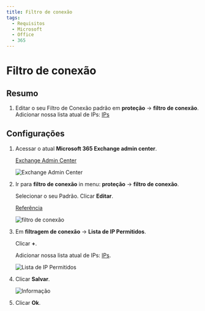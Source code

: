 ```yaml
---
title: Filtro de conexão
tags:
  - Requisitos
  - Microsoft
  - Office
  - 365
---
```

# Filtro de conexão

## Resumo

1. Editar o seu Filtro de Conexão padrão em **proteção** -> **filtro de conexão**. Adicionar nossa lista atual de IPs: [IPs](../ips.html#separado-por-linhas)

## Configurações

1. Acessar o atual **Microsoft 365 Exchange admin center**.

   [Exchange Admin Center](https://outlook.office365.com/ecp/)

   ![Exchange Admin Center](https://cdn.phishx.io/phishx-docs/images/microsoft_365_10.webp)

2. Ir para **filtro de conexão** in menu: **proteção** -> **filtro de conexão**.

   Selecionar o seu Padrão. Clicar **Editar**.

   [Referência](https://docs.microsoft.com/pt-br/microsoft-365/security/office-365-security/configure-the-connection-filter-policy)

   ![filtro de conexão](https://cdn.phishx.io/phishx-docs/images/microsoft_365_21.webp)

3. Em **filtragem de conexão** -> **Lista de IP Permitidos**.

   Clicar **+**.

   Adicionar nossa lista atual de IPs: [IPs](../ips.html#separado-por-linhas).

   ![Lista de IP Permitidos](https://cdn.phishx.io/phishx-docs/images/microsoft_365_22.webp)

4. Clicar **Salvar**.

   ![Informação](https://cdn.phishx.io/phishx-docs/images/microsoft_365_23.webp)

5. Clicar **Ok**.
